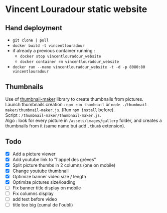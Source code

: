 # Vincent Louradour static website

## Hand deployment

- `git clone | pull`
- `docker build -t vincentlouradour`
- if already a previous container running : 
  - `docker stop vincentlouradour_website`
  - `docker container rm vincentlouradour_website`
- `docker run --name vincentlouradour_website -t -d -p 8080:80 vincentlouradour`

## Thumbnails

Use of [thumbnail-maker](https://github.com/onildoaguiar/image-thumbnail) library to create thumbnails from pictures.  
Launch thumbnails creation : `npm run thumbnail` or `node ./thumbnail-maker/thumbnail-maker.js`. (Run `npm install` before).  
Script : `/thumbnail-maker/thumbnail-maker.js`.  
Algo : look for every picture in `/assets/images/gallery` folder, and creates a thumbnails from it (same name but add `.thumb` extension).  

## Todo

- [x] Add a picture viewer 
- [x] Add youtube link to "l'appel des grèves"
- [x] Split picture thumbs in 2 columns (one on mobile)
- [x] Change youtube thumbnail
- [x] Optimize banner video size / length
- [x] Optimize pictures size/loading
- [ ] Fix banner title display on mobile 
- [ ] Fix columns display
- [ ] add text before video
- [ ] title too big (cumul de l'oubli)
